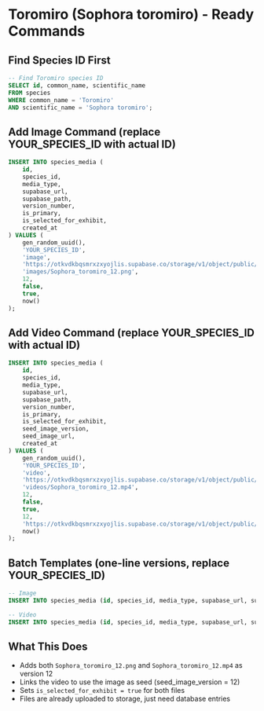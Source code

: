 # Toromiro (Sophora toromiro) - Ready Commands

## Find Species ID First

```sql
-- Find Toromiro species ID
SELECT id, common_name, scientific_name 
FROM species 
WHERE common_name = 'Toromiro' 
AND scientific_name = 'Sophora toromiro';
```

## Add Image Command (replace YOUR_SPECIES_ID with actual ID)

```sql
INSERT INTO species_media (
    id,
    species_id,
    media_type,
    supabase_url,
    supabase_path,
    version_number,
    is_primary,
    is_selected_for_exhibit,
    created_at
) VALUES (
    gen_random_uuid(),
    'YOUR_SPECIES_ID',
    'image',
    'https://otkvdkbqsmrxzxyojlis.supabase.co/storage/v1/object/public/species-media/images/Sophora_toromiro_12.png',
    'images/Sophora_toromiro_12.png',
    12,
    false,
    true,
    now()
);
```

## Add Video Command (replace YOUR_SPECIES_ID with actual ID)

```sql
INSERT INTO species_media (
    id,
    species_id,
    media_type,
    supabase_url,
    supabase_path,
    version_number,
    is_primary,
    is_selected_for_exhibit,
    seed_image_version,
    seed_image_url,
    created_at
) VALUES (
    gen_random_uuid(),
    'YOUR_SPECIES_ID',
    'video',
    'https://otkvdkbqsmrxzxyojlis.supabase.co/storage/v1/object/public/species-media/videos/Sophora_toromiro_12.mp4',
    'videos/Sophora_toromiro_12.mp4',
    12,
    false,
    true,
    12,
    'https://otkvdkbqsmrxzxyojlis.supabase.co/storage/v1/object/public/species-media/images/Sophora_toromiro_12.png',
    now()
);
```

## Batch Templates (one-line versions, replace YOUR_SPECIES_ID)

```sql
-- Image
INSERT INTO species_media (id, species_id, media_type, supabase_url, supabase_path, version_number, is_primary, is_selected_for_exhibit, created_at) VALUES (gen_random_uuid(), 'YOUR_SPECIES_ID', 'image', 'https://otkvdkbqsmrxzxyojlis.supabase.co/storage/v1/object/public/species-media/images/Sophora_toromiro_12.png', 'images/Sophora_toromiro_12.png', 12, false, true, now());

-- Video
INSERT INTO species_media (id, species_id, media_type, supabase_url, supabase_path, version_number, is_primary, is_selected_for_exhibit, seed_image_version, seed_image_url, created_at) VALUES (gen_random_uuid(), 'YOUR_SPECIES_ID', 'video', 'https://otkvdkbqsmrxzxyojlis.supabase.co/storage/v1/object/public/species-media/videos/Sophora_toromiro_12.mp4', 'videos/Sophora_toromiro_12.mp4', 12, false, true, 12, 'https://otkvdkbqsmrxzxyojlis.supabase.co/storage/v1/object/public/species-media/images/Sophora_toromiro_12.png', now());
```

## What This Does
- Adds both `Sophora_toromiro_12.png` and `Sophora_toromiro_12.mp4` as version 12
- Links the video to use the image as seed (seed_image_version = 12)
- Sets `is_selected_for_exhibit = true` for both files
- Files are already uploaded to storage, just need database entries